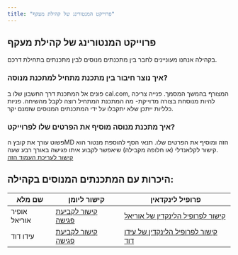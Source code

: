 ```yaml
---
title: "פרוייקט המנטורינג של קהילת מעקף"
---
```


## פרוייקט המנטורינג של קהילת מעקף

בקהילה אנחנו מעוניינים לחבר בין מתכנתים מנוסים לבין מתכנתים בתחילת דרכם.  

### איך נוצר חיבור בין מתכנת מתחיל למתכנת מנוסה?
פונים אל המתכנת דרך החשבון שלו ב cal.com, המצורף בהמשך המסמך.
פנייה צריכה להיות מנוסחת בצורה מדוייקת- מה המתכנת המתחיל רוצה לקבל מהשיחה.
פניות כלליות ייתכן שלא יתקבלו על ידי המתכנתים המנוסים שזמנם יקר.

### איך מתכנת מנוסה מוסיף את הפרטים שלו לפרוייקט?
פשוט עורך את קובץ הMD הזה ומוסיף את הפרטים שלו.
תנאי הסף להוספת מנטור הוא קישור לקלאנדלי (או חלופה מקבילה) שיאפשר לקבוע איתו פגישה באורך רבע שעה.  
<a href="https://github.com/Maakaf/maakaf-temp/blob/main/src/content/members/mentoring_project.md" target="_blank">קישור לעריכת העמוד הזה</a>


## היכרות עם המתכנתים המנוסים בקהילה:
| שם מלא       | קישור ליומן                                                                               | פרופיל לינקדאין                                                                                                    |
|--------------------------------------------------------------------------------------------------------------------|---|---|
| אופיר אוריאל | <a href="https://cal.com/uriel-ofir/15min" target="_blank">קישור לקביעת פגישה</a>         | <a href="https://www.linkedin.com/in/uriel-ofir/" target="_blank">קישור לפרופיל הלינקדין של אוריאל</a>             |
| עידו דוד     |  <a href="https://calendly.com/idonkl100/30min" target="_blank"> קישור לקביעת פגישה </a>  | <a href="https://www.linkedin.com/in/ido-david-46b59119a" target="_blank"> קישור לפרופיל הלינקדין של עידו דוד </a> |

